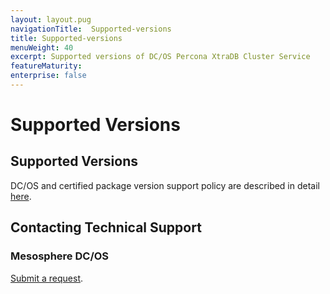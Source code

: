 ```yaml
---
layout: layout.pug
navigationTitle:  Supported-versions
title: Supported-versions
menuWeight: 40
excerpt: Supported versions of DC/OS Percona XtraDB Cluster Service
featureMaturity:
enterprise: false
---
```


# Supported Versions


## Supported Versions

DC/OS and certified package version support policy are described in detail [here](https://docs.mesosphere.com/version-policy/).

## Contacting Technical Support

### Mesosphere DC/OS
[Submit a request](https://support.mesosphere.com/hc/en-us/requests/new).
